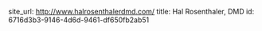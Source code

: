 site_url: http://www.halrosenthalerdmd.com/
title: Hal Rosenthaler, DMD
id: 6716d3b3-9146-4d6d-9461-df650fb2ab51
